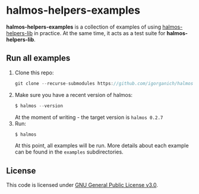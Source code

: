 # halmos-helpers-examples
**halmos-helpers-examples** is a collection of examples of using [halmos-helpers-lib](https://github.com/igorganich/halmos-helpers-lib) in practice. At the same time, it acts as a test suite for **halmos-helpers-lib**.
## Run all examples
1. Clone this repo:
    ```javascript
    git clone --recurse-submodules https://github.com/igorganich/halmos-helpers-examples.git
    ```
2. Make sure you have a recent version of halmos:
    ```javascript
    $ halmos --version
    ```
    At the moment of writing - the target version is `halmos 0.2.7`
3. Run:
    ```javascript
    $ halmos
    ```
    At this point, all examples will be run. More details about each example can be found in the `examples` subdirectories.
## License
This code is licensed under [GNU General Public License v3.0](https://www.gnu.org/licenses/gpl-3.0.html).
